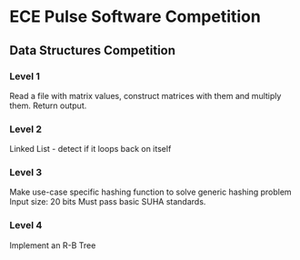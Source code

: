 # ECE Pulse Software Competition

## Data Structures Competition

### Level 1

Read a file with matrix values, construct matrices with them and multiply them. Return output. 

### Level 2

Linked List - detect if it loops back on itself

### Level 3

Make use-case specific hashing function to solve generic hashing problem
Input size: 20 bits
Must pass basic SUHA standards. 

### Level 4

Implement an R-B Tree

